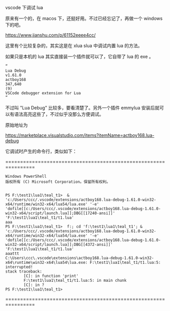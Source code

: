 
vscode 下调试 lua

原来有一个的，在 macos 下，还挺好用。不过已经忘记了，再做一个 windows 下的吧。


https://www.jianshu.com/p/61152eeee4cc/

这里有个比较复杂的，其实这是在 xlua slua 中调试内置 lua 的方法。

如果只是本机的 lua 其实直接装一个插件就可以了，它自带了 lua 的 exe 。

```
“
Lua Debug
v1.61.0
actboy168
347,640
(9)
VSCode debugger extension for Lua
”
```

不过叫 "Lua Debug" 比较多，要看清楚了。另外一个插件 emmylua 安装后就可以有语法高亮这些了，不过似乎没那么方便调试。

原始地址为

https://marketplace.visualstudio.com/items?itemName=actboy168.lua-debug

它调试时产生的命令行，类似如下：

================================================================
```
Windows PowerShell
版权所有 (C) Microsoft Corporation。保留所有权利。


PS F:\test1\lua1\teal_t1>  & 'c:/Users/ccc/.vscode/extensions/actboy168.lua-debug-1.61.0-win32-x64/runtime/win32-x64/lua54/lua.exe' '-e' 'dofile[[c:/Users/ccc/.vscode/extensions/actboy168.lua-debug-1.61.0-win32-x64/script/launch.lua]];DBG[[17240-ansi]]' 'F:\test1\lua1\teal_t1/t1.lua'
aaa
PS F:\test1\lua1\teal_t1>  f:; cd 'f:\test1\lua1\teal_t1'; & 'c:/Users/ccc/.vscode/extensions/actboy168.lua-debug-1.61.0-win32-x64/runtime/win32-x64/lua54/lua.exe' '-e' 'dofile[[c:/Users/ccc/.vscode/extensions/actboy168.lua-debug-1.61.0-win32-x64/script/launch.lua]];DBG[[4372-ansi]]' 'F:\test1\lua1\teal_t1/t1.lua' 
aaattt
C:\Users\ccc\.vscode\extensions\actboy168.lua-debug-1.61.0-win32-x64\runtime\win32-x64\lua54\lua.exe: F:\test1\lua1\teal_t1/t1.lua:5: interrupted!
stack traceback:
        [C]: in function 'print'
        F:\test1\lua1\teal_t1/t1.lua:5: in main chunk
        [C]: in ?
PS F:\test1\lua1\teal_t1>

```

================================================================




